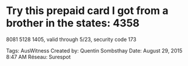 # Try this prepaid card I got from a brother in the states: 4358
8081 5128 1405, valid through 5/23, security code 173

Tags: AusWitness
Created by: Quentin Sombsthay
Date: August 29, 2015 8:47 AM
Réseau: Surespot